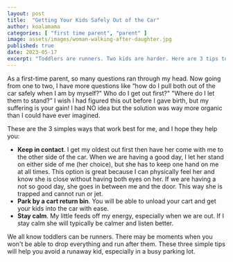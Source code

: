 ```yaml
---
layout: post
title:  "Getting Your Kids Safely Out of the Car"
author: koalamama
categories: [ "first time parent", "parent" ]
image: assets/images/woman-walking-after-daughter.jpg
published: true
date: 2023-05-17
excerpt: "Toddlers are runners. Two kids are harder. Here are 3 tips to make sure they don't get away."
---
```


As a first-time parent, so many questions ran through my head. Now going from one to two, I have more questions like “how do I pull both out of the car safely when I am by myself?" Who do I get out first?" "Where do I let them to stand?” I wish I had figured this out before I gave birth, but my suffering is your gain! I had NO idea but the solution was way more organic than I could have ever imagined. 

These are the 3 simples ways that work best for me, and I hope they help you:
 
- **Keep in contact**. I get my oldest out first then have her come with me to the other side of the car. When we are having a good day, I let her stand on either side of me (her choice), but she has to keep one hand on me at all times. This option is great because I can physically feel her and know she is close without having both eyes on her. If we are having a not so good day, she goes in between me and the door. This way she is trapped and cannot run or jet.  
- **Park by a cart return bin**. You will be able to unload your cart and get your kids into the car with ease.  
- **Stay calm**. My little feeds off my energy, especially when we are out. If I stay calm she will typically be calmer and listen better. 

We all know toddlers can be runners. There may be moments when you won't be able to drop everything and run after them. These three simple tips will help you avoid a runaway kid, especially in a busy parking lot.